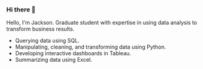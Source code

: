 ### Hi there 👋

<!--
**JacksonWaddleton/JacksonWaddleton** is a ✨ _special_ ✨ repository because its `README.md` (this file) appears on your GitHub profile.

Here are some ideas to get you started:
-->

Hello, I'm Jackson. Graduate student with expertise in using data analysis to transform business results. 

- Querying data using SQL.
- Manipulating, cleaning, and transforming data using Python.
- Developing interactive dashboards in Tableau.
- Summarizing data using Excel. 

